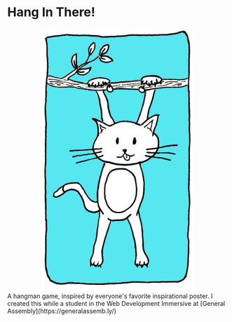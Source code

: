 # Hang In There!
<div style="text-align:center"><img src ="https://github.com/awdriggs/hang_in_there/blob/master/images/hanginthere_10.jpg?raw=true")></div>
A hangman game, inspired by everyone's favorite inspirational poster. I created this while a student in the Web Development Immersive at [General Assembly](https://generalassemb.ly/)

